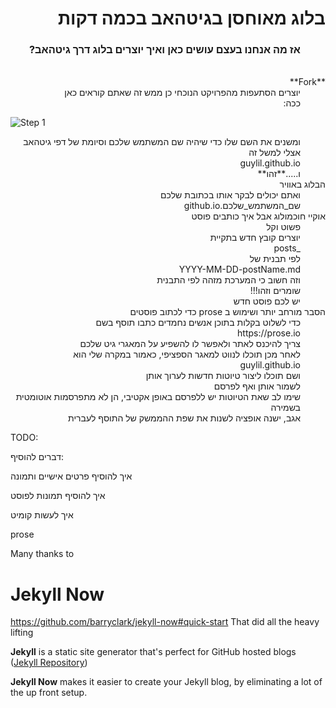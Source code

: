 <dl dir="rtl">
  <dt><h1>בלוג מאוחסן בגיטהאב בכמה דקות</h1></dt>
    <dd><h3>
      אז מה אנחנו בעצם עושים כאן
  ואיך יוצרים בלוג דרך גיטהאב?    
      </h3></dd>
  <br>
  <dt>**Fork**</dt>
    <dd>יוצרים הסתעפות מהפרויקט הנוכחי
      כן ממש זה שאתם קוראים כאן
    </dd>
    <dd>ככה:</dd>
</dl>

![Step 1](/images/step1.gif "Step 1")

<dl dir="rtl">
    <dd>ומשנים את השם שלו כדי שיהיה שם המשתמש שלכם וסיומת של דפי גיטהאב
      אצלי למשל זה</dd>
    <dd>guylil.github.io
    </dd>
    <dd>ו.....**זהו**</dd>
  <dt>הבלוג באוויר</dt>
    <dd>ואתם יכולים לבקר אותו בכתובת שלכם</dd>
    <dd>שם_המשתמש_שלכם.github.io</dd>
  <dt> אוקיי חוכמולוג אבל איך כותבים פוסט</dt>
    <dd>פשוט וקל</dd>
    <dd>יוצרים קובץ חדש בתקיית</dd>
    <dd>_posts</dd>
    <dd>לפי תבנית של</dd><dd>YYYY-MM-DD-postName.md</dd>
    <dd>וזה חשוב כי המערכת מזהה לפי התבנית</dd>
    <dd>שומרים וזהו!!!</dd>
    <dd>יש לכם פוסט חדש</dd>
  <dt>הסבר מורחב יותר ושימוש ב prose כדי לכתוב פוסטים</dt>
  <dd>כדי לשלוט בקלות בתוכן אנשים נחמדים כתבו תוסף בשם</dd>
  <dd>https://prose.io</dd>
  <dd>צריך להיכנס לאתר ולאפשר לו להשפיע על המאגרי גיט שלכם</dd>
  <dd>לאחר מכן תוכלו לנווט למאגר הספציפי, כאמור במקרה שלי הוא</dd>
  <dd>guylil.github.io</dd>
  <dd>ושם תוכלו ליצור טיוטות חדשות לערוך אותן</dd>
  <dd>לשמור אותן ואף לפרסם</dd>
  <dd><bold>שימו לב שאת הטיוטות יש ללפרסם באופן אקטיבי, הן לא מתפרסמות אוטומטית בשמירה</bold></dd>
  <dd>אגב, ישנה אופציה לשנות את שפת ההממשק של התוסף לעברית</dd>
</dl>


TODO:

דברים להוסיף:

איך להוסיף פרטים אישיים ותמונה

איך להוסיף תמונות לפוסט


איך לעשות קומיט

prose

Many thanks to
# Jekyll Now
https://github.com/barryclark/jekyll-now#quick-start
That did all the heavy lifting

**Jekyll** is a static site generator that's perfect for GitHub hosted blogs ([Jekyll Repository](https://github.com/jekyll/jekyll))

**Jekyll Now** makes it easier to create your Jekyll blog, by eliminating a lot of the up front setup.
